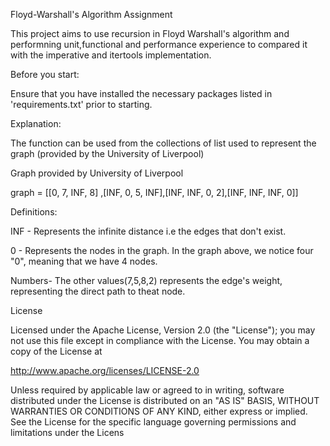 Floyd-Warshall's Algorithm Assignment 

This project aims to use recursion in Floyd Warshall's algorithm and performning unit,functional and performance experience to compared it with the imperative and itertools implementation.



Before you start:

Ensure that you have installed the necessary packages listed in 'requirements.txt' prior to starting.

Explanation:

The function can be used from the collections of list used to represent the graph (provided by the University of Liverpool)

Graph provided by University of Liverpool 

graph = [[0, 7, INF, 8] ,[INF, 0, 5, INF],[INF, INF, 0, 2],[INF, INF, INF, 0]]

Definitions: 

INF - Represents the infinite distance i.e the edges that don't exist.

 0  - Represents the nodes in the graph. In the graph above, we notice four "0", meaning that we have 4 nodes.
 
Numbers- The other values(7,5,8,2) represents the edge's weight, representing the direct path to theat node. 



License

Licensed under the Apache License, Version 2.0 (the "License"); you may not use this file except in compliance with the License. You may obtain a copy of the License at

http://www.apache.org/licenses/LICENSE-2.0

Unless required by applicable law or agreed to in writing, software distributed under the License is distributed on an "AS IS" BASIS, WITHOUT WARRANTIES OR CONDITIONS OF ANY KIND, either express or implied. See the License for the specific language governing permissions and limitations under the Licens
